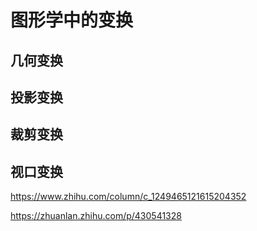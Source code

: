 # 图形学中的变换

## 几何变换

## 投影变换

## 裁剪变换

## 视口变换

https://www.zhihu.com/column/c_1249465121615204352

https://zhuanlan.zhihu.com/p/430541328